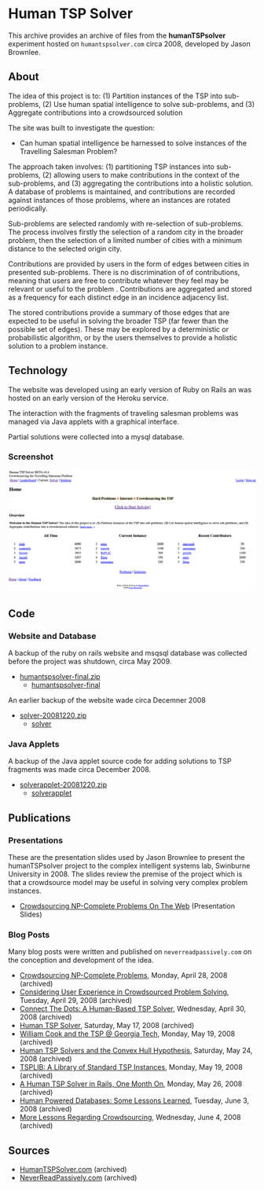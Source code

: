 # Human TSP Solver

This archive provides an archive of files from the **humanTSPsolver** experiment hosted on `humantspsolver.com` circa 2008, developed by Jason Brownlee.


## About

The idea of this project is to: (1) Partition instances of the TSP into sub-problems, (2) Use human spatial intelligence to solve sub-problems, and (3) Aggregate contributions into a crowdsourced solution

The site was built to investigate the question:

* Can human spatial intelligence be harnessed to solve instances of the Travelling Salesman Problem?

The approach taken involves: (1) partitioning TSP instances into sub-problems, (2) allowing users to make contributions in the context of the sub-problems, and (3) aggregating the contributions into a holistic solution. A database of problems is maintained, and contributions are recorded against instances of those problems, where an instances are rotated periodically.

Sub-problems are selected randomly with re-selection of sub-problems. The process involves firstly the selection of a random city in the broader problem, then the selection of a limited number of cities with a minimum distance to the selected origin city.

Contributions are provided by users in the form of edges between cities in presented sub-problems. There is no discrimination of of contributions, meaning that users are free to contribute whatever they feel may be relevant or useful to the problem . Contributions are aggregated and stored as a frequency for each distinct edge in an incidence adjacency list.

The stored contributions provide a summary of those edges that are expected to be useful in solving the broader TSP (far fewer than the possible set of edges). These may be explored by a deterministic or probabilistic algorithm, or by the users themselves to provide a holistic solution to a problem instance.

## Technology

The website was developed using an early version of Ruby on Rails an was hosted on an early version of the Heroku service.

The interaction with the fragments of traveling salesman problems was managed via Java applets with a graphical interface.

Partial solutions were collected into a mysql database.

### Screenshot

![Screen Shot](ScreenShot.png)

## Code

### Website and Database

A backup of the ruby on rails website and msqsql database was collected before the project was shutdown, circa May 2009.

* [humantspsolver-final.zip](code/humantspsolver-final.zip)
	* [humantspsolver-final](code/humantspsolver-final/)

An earlier backup of the website wade circa Decemner 2008

* [solver-20081220.zip](code/solver-20081220.zip)
	* [solver](code/solver/)

### Java Applets

A backup of the Java applet source code for adding solutions to TSP fragments was made circa December 2008.

* [solverapplet-20081220.zip](code/solverapplet-20081220.zip)
	* [solverapplet](code/solverapplet/)


## Publications

### Presentations

These are the presentation slides used by Jason Brownlee to present the humanTSPsolver project to the complex intelligent systems lab, Swinburne University in 2008. The slides review the premise of the project which is that a crowdsource model may be useful in solving very complex problem instances.

* [Crowdsourcing NP-Complete Problems On The Web](writing/Crowdsourcing-NP-Complete-Problems-on-the-Web-Presentation-Slides.pdf) (Presentation Slides)

### Blog Posts

Many blog posts were written and published on `neverreadpassively.com` on the conception and development of the idea.

* [Crowdsourcing NP-Complete Problems](http://www.neverreadpassively.com/2008/04/crowdsourcing-np-complete-problems.html), Monday, April 28, 2008 (archived)
* [Considering User Experience in Crowdsourced Problem Solving](https://web.archive.org/web/20081227062141/http://www.neverreadpassively.com/2008/04/considering-user-experience-in.html), Tuesday, April 29, 2008 (archived)
* [Connect The Dots: A Human-Based TSP Solver](https://web.archive.org/web/20081227071013/http://www.neverreadpassively.com/2008/04/connect-dots-human-based-tsp-solver.html), Wednesday, April 30, 2008 (archived)
* [Human TSP Solver](https://web.archive.org/web/20081227074645/http://www.neverreadpassively.com/2008/05/human-tsp-solver.html), Saturday, May 17, 2008 (archived)
* [William Cook and the TSP @ Georgia Tech](https://web.archive.org/web/20081227065953/http://www.neverreadpassively.com/2008/05/william-cook-and-tsp-georgia-tech.html), Monday, May 19, 2008 (archived)
* [Human TSP Solvers and the Convex Hull Hypothesis](https://web.archive.org/web/20081227071018/http://www.neverreadpassively.com/2008/05/human-tsp-solvers-and-convex-hull.html), Saturday, May 24, 2008 (archived)
* [TSPLIB: A Library of Standard TSP Instances](https://web.archive.org/web/20081021071956/http://www.neverreadpassively.com/2008/05/tsplib-library-of-standard-tsp.html), Monday, May 19, 2008 (archived)
* [A Human TSP Solver in Rails, One Month On](https://web.archive.org/web/20081227074119/http://www.neverreadpassively.com/2008/05/human-tsp-solver-in-rails-one-month-on.html), Monday, May 26, 2008 (archived)
* [Human Powered Databases: Some Lessons Learned](https://web.archive.org/web/20081226220730/http://www.neverreadpassively.com/2008/06/human-powered-databases-some-lessons.html), Tuesday, June 3, 2008 (archived)
* [More Lessons Regarding Crowdsourcing](https://web.archive.org/web/20081226215432/http://www.neverreadpassively.com/2008/06/more-lessons-regarding-crowdsourcing.html), Wednesday, June 4, 2008 (archived)


## Sources

* [HumanTSPSolver.com](https://web.archive.org/web/20090427104057/http://humantspsolver.com/) (archived)
* [NeverReadPassively.com](https://web.archive.org/web/20081220021721/http://www.neverreadpassively.com/) (archived)